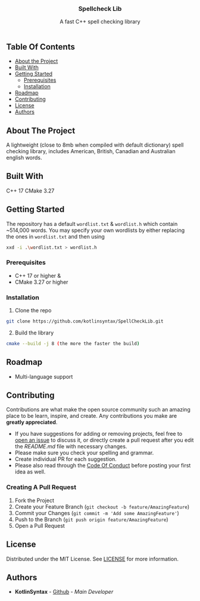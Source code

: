 <br/>
<p align="center">
  <h3 align="center">Spellcheck Lib</h3>

  <p align="center">
    A fast C++ spell checking library
    <br/>
    <br/>
  </p>
</p>



## Table Of Contents

* [About the Project](#about-the-project)
* [Built With](#built-with)
* [Getting Started](#getting-started)
  * [Prerequisites](#prerequisites)
  * [Installation](#installation)
* [Roadmap](#roadmap)
* [Contributing](#contributing)
* [License](#license)
* [Authors](#authors)

## About The Project

A lightweight (close to 8mb when compiled with default dictionary) spell checking library, includes American, British, Canadian and Australian english words.

## Built With

C++ 17
CMake 3.27

## Getting Started

The repository has a default `wordlist.txt` & `wordlist.h` which contain ~514,000 words. You may specify your own wordlists by either replacing the ones in `wordlist.txt` and then using 
```sh
xxd -i .\wordlist.txt > wordlist.h
```

### Prerequisites

* C++ 17 or higher &
* CMake 3.27 or higher

### Installation



1. Clone the repo

```sh
git clone https://github.com/kotlinsyntax/SpellCheckLib.git
```

2. Build the library

```sh
cmake --build -j 8 (the more the faster the build)
```


## Roadmap

* Multi-language support

## Contributing

Contributions are what make the open source community such an amazing place to be learn, inspire, and create. Any contributions you make are **greatly appreciated**.
* If you have suggestions for adding or removing projects, feel free to [open an issue](https://github.com/kotlinsyntax/ReadME-Generator/issues/new) to discuss it, or directly create a pull request after you edit the *README.md* file with necessary changes.
* Please make sure you check your spelling and grammar.
* Create individual PR for each suggestion.
* Please also read through the [Code Of Conduct](https://github.com/kotlinsyntax/ReadME-Generator/blob/main/CODE_OF_CONDUCT.md) before posting your first idea as well.

### Creating A Pull Request

1. Fork the Project
2. Create your Feature Branch (`git checkout -b feature/AmazingFeature`)
3. Commit your Changes (`git commit -m 'Add some AmazingFeature'`)
4. Push to the Branch (`git push origin feature/AmazingFeature`)
5. Open a Pull Request

## License

Distributed under the MIT License. See [LICENSE](https://github.com/kotlinsyntax/ReadME-Generator/blob/main/LICENSE.md) for more information.

## Authors

* **KotlinSyntax** - [Github](https://github.com/kotlinsyntax/) - *Main Developer*

